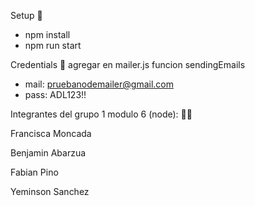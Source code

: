 Setup 🚀


- npm install
- npm run start


Credentials 🚨
agregar en mailer.js funcion sendingEmails


- mail: pruebanodemailer@gmail.com
- pass: ADL123!!


Integrantes del grupo 1 modulo 6 (node): 🤼‍♂️


Francisca Moncada


Benjamin Abarzua


Fabian Pino


Yeminson Sanchez